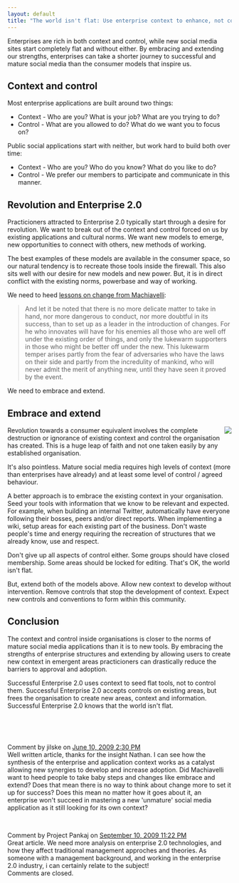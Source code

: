 ```yaml
---
layout: default
title: "The world isn't flat: Use enterprise context to enhance, not control"
---
```


Enterprises are rich in both context and control, while new social media sites
start completely flat and without either. By embracing and extending our
strengths, enterprises can take a shorter journey to successful and mature
social media than the consumer models that inspire us.

## Context and control

Most enterprise applications are built around two
things:
* Context - Who are you? What is your job? What are you trying to do?
* Control - What are you allowed to do? What do we want you to focus on?

Public social applications start with neither, but work
hard to build both over time:
* Context - Who are you? Who do you know? What do you like to do?
* Control - We prefer our members to participate and communicate in this manner.

## Revolution and Enterprise 2.0

Practicioners attracted to Enterprise 2.0 typically start through a desire for
revolution. We want to break out of the context and control forced on us by
existing applications and cultural norms. We want new models to emerge, new
opportunities to connect with others, new methods of working.

The best examples of these models are available in the consumer
space, so our natural tendency is to recreate those tools inside the firewall.
This also sits well with our desire for new models and new power. But, it is in
direct conflict with the existing norms, powerbase and way of working.

We need to heed [lessons on change from Machiavelli](http://orgtheory.wordpress.com/2008/03/24/machiavelli-on-change-and-innovation/):

> And let it be noted that there is no more delicate matter to take in hand, nor
> more dangerous to conduct, nor more doubtful in its success, than to set up as
> a leader in the introduction of changes.  For he who innovates will have for
> his enemies all those who are well off under the existing order of things, and
> only the lukewarm supporters in those who might be better off under the new.
> This lukewarm temper arises partly from the fear of adversaries who have the
> laws on their side and partly from the incredulity of mankind, who will never
> admit the merit of anything new, until they have seen it proved by the event.

We need to embrace and extend.

## Embrace and extend

<a
href="http://www.e-gineer.com/v2/blog/2009/05/ContextAndControlInEnterprise20.png"><img
src="http://www.e-gineer.com/v2/blog/2009/05/ContextAndControlInEnterprise20-Thumbnail.png"
style="float:right;border:0;margin-left:10px"/></a>

Revolution towards a consumer equivalent involves the complete destruction or
ignorance of existing context and control the organisation has created. This is
a huge leap of faith and not one taken easily by any established organisation.

It's also pointless. Mature social media requires high levels of context (more
than enterprises have already) and at least some level of control / agreed
behaviour.

A better approach is to embrace the existing context in your organisation. Seed
your tools with information that we know to be relevant and expected. For
example, when building an internal Twitter, automatically have everyone
following their bosses, peers and/or direct reports. When implementing a wiki,
setup areas for each existing part of the business. Don't waste people's time
and energy requiring the recreation of structures that we already know, use and
respect.

Don't give up all aspects of control either. Some groups should have closed
membership. Some areas should be locked for editing.  That's OK, the world
isn't flat.

But, extend both of the models above.  Allow new context to develop without
intervention. Remove controls that stop the development of context. Expect new
controls and conventions to form within this community.

## Conclusion

The context and control inside organisations is closer to the norms of mature
social media applications than it is to new tools. By embracing the strengths
of enterprise structures and extending by allowing users to create new context
in emergent areas practicioners can drastically reduce the barriers to approval
and adoption.

Successful Enterprise 2.0 uses context to seed flat tools, not to control them.
Successful Enterprise 2.0 accepts controls on existing areas, but frees the
organisation to create new areas, context and information.  Successful
Enterprise 2.0 knows that the world isn't flat.
		  
<div id="blogComments">
  <a name="comments">&nbsp;</a>
  
  <a name="c679052604466558317">&nbsp;</a>
  <div class="blogComment">
    <div class="blogCommentByline">Comment by jilske on <a href="#c679052604466558317" title="Comment permalink">June 10, 2009 2:30 PM</a> </div>
    <div class="blogCommentBody">Well written article, thanks for the insight Nathan.  I can see how the synthesis of the enterprise and application context works as a catalyst allowing new synergies to develop and increase adoption.  Did Machiavelli want to heed people to take baby steps and changes like embrace and extend? Does that mean there is no way to think about change more to set it up for success? Does this mean no matter how it goes about it, an enterprise won&#39;t succeed in mastering a new &#39;unmature&#39; social media application as it still looking for its own context?</div>
  </div>
  
  <a name="c3751531134734398925">&nbsp;</a>
  <div class="blogComment">
    <div class="blogCommentByline">Comment by Project Pankaj on <a href="#c3751531134734398925" title="Comment permalink">September 10, 2009 11:22 PM</a> </div>
    <div class="blogCommentBody">Great article. We need more analysis on enterprise 2.0 technologies, and how they affect traditional management approches and theories. As someone with a management background, and working in the enterprise 2.0 industry, i can certainly relate to the subject!</div>
  </div>

  <div class="blogCommentsClosed">Comments are closed.</div>

</div>
